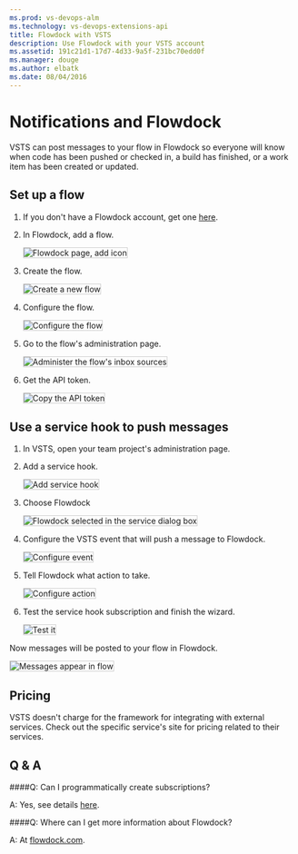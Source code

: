 ```yaml
---
ms.prod: vs-devops-alm
ms.technology: vs-devops-extensions-api
title: Flowdock with VSTS
description: Use Flowdock with your VSTS account
ms.assetid: 191c21d1-17d7-4d33-9a5f-231bc70edd0f
ms.manager: douge
ms.author: elbatk
ms.date: 08/04/2016
---
```


# Notifications and Flowdock

VSTS can post messages to your flow in Flowdock
so everyone will know when code has been pushed or checked in, 
a build has finished, or a work item has been created or updated.

## Set up a flow

1. If you don't have a Flowdock account, get one [here](https://flowdock.com/signup).

1. In Flowdock, add a flow.

   <img alt="Flowdock page, add icon" src="./_img/flowdock/add-flow.png" style="border: 1px solid #CCCCCC" />

1. Create the flow. 

   <img alt="Create a new flow" src="./_img/flowdock/create-flow.png" style="border: 1px solid #CCCCCC" />

1. Configure the flow.

   <img alt="Configure the flow" src="./_img/flowdock/configure-flow.png" style="border: 1px solid #CCCCCC" />

1. Go to the flow's administration page.

   <img alt="Administer the flow's inbox sources" src="./_img/flowdock/inbox-admin.png" style="border: 1px solid #CCCCCC" />

1. Get the API token.

   <img alt="Copy the API token" src="./_img/flowdock/manage-inbox-sources.png" style="border: 1px solid #CCCCCC" />

## Use a service hook to push messages

1. In VSTS, open your team project's administration page.

1. Add a service hook.

   <img alt="Add service hook" src="./_img/flowdock/add-service-hook.png" style="border: 1px solid #CCCCCC" />

1. Choose Flowdock

   <img alt="Flowdock selected in the service dialog box" src="./_img/flowdock/flowdock-service.png" style="border: 1px solid #CCCCCC" />

1. Configure the VSTS event that will push a message to Flowdock. 

   <img alt="Configure event" src="./_img/flowdock/configure-event.png" style="border: 1px solid #CCCCCC" />

1. Tell Flowdock what action to take.

   <img alt="Configure action" src="./_img/flowdock/configure-action.png" style="border: 1px solid #CCCCCC" />

1. Test the service hook subscription and finish the wizard.

   <img alt="Test it" src="./_img/flowdock/test.png" style="border: 1px solid #CCCCCC" />

Now messages will be posted to your flow in Flowdock.

<img alt="Messages appear in flow" src="./_img/flowdock/chat-messages.png" style="border: 1px solid #CCCCCC" />

## Pricing
VSTS doesn't charge for the framework for integrating with external services. Check out the specific service's site
for pricing related to their services. 

## Q & A

<!-- BEGINSECTOIN class="m-qanda" -->

####Q: Can I programmatically create subscriptions?

A: Yes, see details [here](http://www.visualstudio.com/integrate/get-started/service-hooks/create-subscription.md).

####Q: Where can I get more information about Flowdock?

A: At [flowdock.com](https://www.flowdock.com/).

<!-- ENDSECTION -->